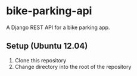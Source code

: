 # bike-parking-api
A Django REST API for a bike parking app.

## Setup (Ubuntu 12.04)
1. Clone this repository
2. Change directory into the root of the repository